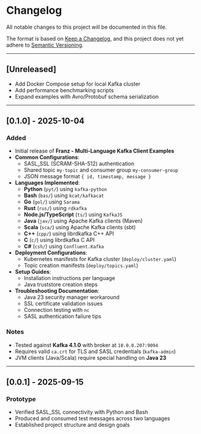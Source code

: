 # Changelog

All notable changes to this project will be documented in this file.

The format is based on [Keep a Changelog](https://keepachangelog.com/en/1.1.0/),
and this project does not yet adhere to [Semantic Versioning](https://semver.org/).

---

## [Unreleased]

- Add Docker Compose setup for local Kafka cluster
- Add performance benchmarking scripts
- Expand examples with Avro/Protobuf schema serialization

---

## [0.1.0] - 2025-10-04

### Added
- Initial release of **Franz - Multi-Language Kafka Client Examples**
- **Common Configurations**:
  - SASL_SSL (SCRAM-SHA-512) authentication
  - Shared topic `my-topic` and consumer group `my-consumer-group`
  - JSON message format `{ id, timestamp, message }`
- **Languages Implemented**:
  - **Python** (`pyt/`) using `kafka-python`
  - **Bash** (`bas/`) using `kcat/kafkacat`
  - **Go** (`gol/`) using `Sarama`
  - **Rust** (`rus/`) using `rdkafka`
  - **Node.js/TypeScript** (`ts/`) using `KafkaJS`
  - **Java** (`jav/`) using Apache Kafka clients (Maven)
  - **Scala** (`sca/`) using Apache Kafka clients (sbt)
  - **C++** (`cpp/`) using librdkafka C++ API
  - **C** (`c/`) using librdkafka C API
  - **C#** (`csh/`) using `Confluent.Kafka`
- **Deployment Configurations**:
  - Kubernetes manifests for Kafka cluster (`deploy/cluster.yaml`)
  - Topic creation manifests (`deploy/topics.yaml`)
- **Setup Guides**:
  - Installation instructions per language
  - Java truststore creation steps
- **Troubleshooting Documentation**:
  - Java 23 security manager workaround
  - SSL certificate validation issues
  - Connection testing with `nc`
  - SASL authentication failure tips

### Notes
- Tested against **Kafka 4.1.0** with broker at `10.0.0.207:9094`
- Requires valid `ca.crt` for TLS and SASL credentials (`kafka-admin`)
- JVM clients (Java/Scala) require special handling on **Java 23**

---

## [0.0.1] - 2025-09-15

### Prototype
- Verified SASL_SSL connectivity with Python and Bash
- Produced and consumed test messages across two languages
- Established project structure and design goals
